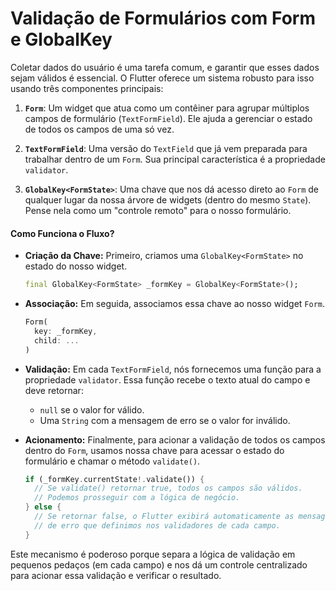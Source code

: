 # Validação de Formulários com Form e GlobalKey

Coletar dados do usuário é uma tarefa comum, e garantir que esses dados sejam válidos é essencial. O Flutter oferece um sistema robusto para isso usando três componentes principais:

1.  **`Form`**: Um widget que atua como um contêiner para agrupar múltiplos campos de formulário (`TextFormField`). Ele ajuda a gerenciar o estado de todos os campos de uma só vez.

2.  **`TextFormField`**: Uma versão do `TextField` que já vem preparada para trabalhar dentro de um `Form`. Sua principal característica é a propriedade `validator`.

3.  **`GlobalKey<FormState>`**: Uma chave que nos dá acesso direto ao `Form` de qualquer lugar da nossa árvore de widgets (dentro do mesmo `State`). Pense nela como um "controle remoto" para o nosso formulário.

#### Como Funciona o Fluxo?

- **Criação da Chave:** Primeiro, criamos uma `GlobalKey<FormState>` no estado do nosso widget.
  ```dart
  final GlobalKey<FormState> _formKey = GlobalKey<FormState>();
  ```

- **Associação:** Em seguida, associamos essa chave ao nosso widget `Form`.
  ```dart
  Form(
    key: _formKey,
    child: ...
  )
  ```

- **Validação:** Em cada `TextFormField`, nós fornecemos uma função para a propriedade `validator`. Essa função recebe o texto atual do campo e deve retornar:
    - `null` se o valor for válido.
    - Uma `String` com a mensagem de erro se o valor for inválido.

- **Acionamento:** Finalmente, para acionar a validação de todos os campos dentro do `Form`, usamos nossa chave para acessar o estado do formulário e chamar o método `validate()`.
  ```dart
  if (_formKey.currentState!.validate()) {
    // Se validate() retornar true, todos os campos são válidos.
    // Podemos prosseguir com a lógica de negócio.
  } else {
    // Se retornar false, o Flutter exibirá automaticamente as mensagens
    // de erro que definimos nos validadores de cada campo.
  }
  ```

Este mecanismo é poderoso porque separa a lógica de validação em pequenos pedaços (em cada campo) e nos dá um controle centralizado para acionar essa validação e verificar o resultado.